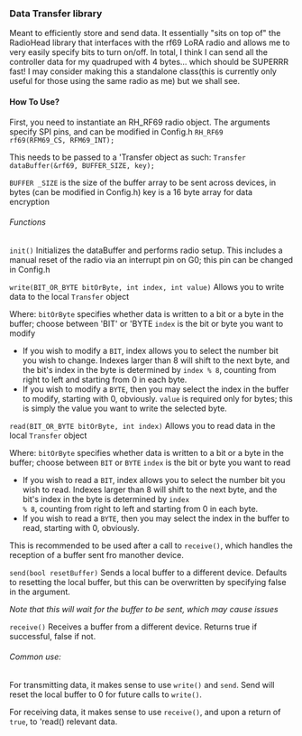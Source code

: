 ### Data Transfer library

Meant to efficiently store and send data. It essentially "sits on top of" the RadioHead library that interfaces with the rf69 LoRA radio and allows me to very easily specify 
bits to turn on/off. In total, I think I can send all the controller data for my quadruped with 4 bytes... which should be SUPERRR fast! I may consider making this a standalone class(this is currently only useful for those using the same radio as me) but we shall see. 

#### How To Use?

First, you need to instantiate an RH_RF69 radio object. The arguments specify SPI pins, and can be modified in Config.h
<code>RH_RF69 rf69(RFM69_CS, RFM69_INT);</code>

This needs to be passed to a 'Transfer</code> object as such:
<code>Transfer dataBuffer(&rf69, BUFFER_SIZE, key);</code>

<code>BUFFER _SIZE</code> is the size of the buffer array to be sent across devices, in bytes (can be modified in Config.h)
</code>key</code> is a 16 byte array for data encryption

###### Functions

<code>init()</code>
Initializes the dataBuffer and performs radio setup. This includes a manual reset of the radio via an interrupt pin on G0; this pin can be changed in Config.h


<code>write(BIT_OR_BYTE bitOrByte, int index, int value)</code>
Allows you to write data to the local <code>Transfer</code> object

Where:
<code>bitOrByte</code> specifies whether data is written to a bit or a byte in the buffer; choose between 'BIT' or 'BYTE</code>
<code>index</code> is the bit or byte you want to modify
  - If you wish to modify a <code>BIT</code>, index allows you to select the number bit you wish to change. Indexes larger than 8 will shift to the next byte, and the bit's index in the byte is determined by <code>index % 8</code>, counting from right to left and starting from 0 in each byte. 
  - If you wish to modify a <code>BYTE</code>, then you may select the index in the buffer to modify, starting with 0, obviously.
<code>value</code> is required only for bytes; this is simply the value you want to write the selected byte. 


<code>read(BIT_OR_BYTE bitOrByte, int index)</code>
Allows you to read data in the local <code>Transfer</code> object

Where: 
<code>bitOrByte</code> specifies whether data is written to a bit or a byte in the buffer; choose between <code>BIT</code> or <code>BYTE</code>
<code>index</code> is the bit or byte you want to read
  - If you wish to read a <code>BIT</code>, index allows you to select the number bit you wish to read. Indexes larger than 8 will shift to the next byte, and the bit's index in the byte is determined by <code>index % 8</code>, counting from right to left and starting from 0 in each byte. 
  - If you wish to read a <code>BYTE</code>, then you may select the index in the buffer to read, starting with 0, obviously.

This is recommended to be used after a call to <code>receive()</code>, which handles the reception of a buffer sent fro manother device.


<code>send(bool resetBuffer)</code>
Sends a local buffer to a different device. Defaults to resetting the local buffer, but this can be overwritten by specifying false in the argument.

<i> Note that this will wait for the buffer to be sent, which may cause issues </i>

<code>receive()</code>
Receives a buffer from a different device. Returns true if successful, false if not. 


###### Common use:

For transmitting data, it makes sense to use <code>write()</code> and <code>send</code>. Send will reset the local buffer to 0 for future calls to <code>write()</code>. 

For receiving data, it makes sense to use <code>receive()</code>, and upon a return of <code>true</code>, to 'read()</code> relevant data. <code>
